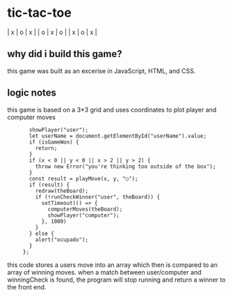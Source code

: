 # tic-tac-toe
| x | o | x |
| o | x | o |
| x | o | x |


## why did i build this game?
this game was built as an excerise in JavaScript, HTML, and CSS. 
## logic notes
this game is based on a 3*3 grid and uses coordinates to plot player and computer moves 
```function theGame(e) {
       showPlayer("user");
       let userName = document.getElementById("userName").value;
       if (isGameWon) {
         return;
       }
       if (x < 0 || y < 0 || x > 2 || y > 2) {
         throw new Error("you're thinking too outside of the box");
       }
       const result = playMove(x, y, "○");
       if (result) {
         redraw(theBoard);
         if (!runCheckWinner("user", theBoard)) {
           setTimeout(() => {
             computerMoves(theBoard);
             showPlayer("computer");
           }, 1000)
         }
       } else {
         alert("ocupado");
       }
     };
```

this code stores a users move into an array which then is compared to an array of winning moves. 
when a match between user/computer and winningCheck is found, the program will stop running and return a winner to the front end.